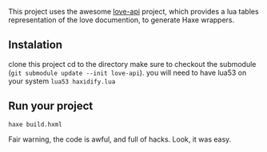 This project uses the awesome [love-api][] project, which provides a lua tables representation of the love documention, to generate Haxe wrappers.
## Instalation
  clone this project
  cd to the directory
  make sure to checkout the submodule (`git submodule update --init love-api`).
  you will need to have lua53 on your system `lua53 haxidify.lua`

## Run your project
  `haxe build.hxml`

Fair warning, the code is awful, and full of hacks. Look, it was easy.

[love-api]: https://github.com/love2d-community/love-api
